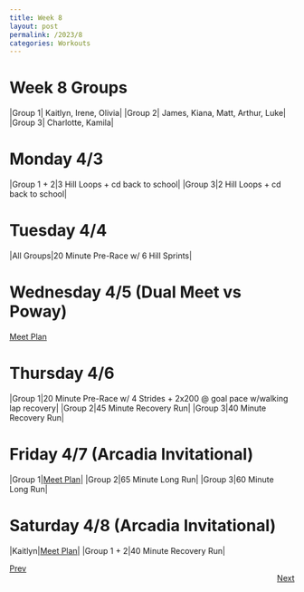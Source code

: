 ```yaml
---
title: Week 8
layout: post
permalink: /2023/8
categories: Workouts
---
```



# Week 8 Groups

|Group 1| Kaitlyn, Irene, Olivia|
|Group 2| James, Kiana, Matt, Arthur, Luke|
|Group 3| Charlotte, Kamila|

# Monday 4/3 

|Group 1 + 2|3 Hill Loops + cd back to school|
|Group 3|2 Hill Loops + cd back to school|

# Tuesday 4/4

|All Groups|20 Minute Pre-Race w/ 6 Hill Sprints|

# Wednesday 4/5 (Dual Meet vs Poway)

[Meet Plan]({{site.baseurl}}/2023/PO)

# Thursday 4/6

|Group 1|20 Minute Pre-Race w/ 4 Strides + 2x200 @ goal pace w/walking lap recovery|
|Group 2|45 Minute Recovery Run|
|Group 3|40 Minute Recovery Run|

# Friday 4/7 (Arcadia Invitational)

|Group 1|[Meet Plan]({{site.baseurl}}/2023/AI)|
|Group 2|65 Minute Long Run|
|Group 3|60 Minute Long Run|


# Saturday 4/8 (Arcadia Invitational)

|Kaitlyn|[Meet Plan]({{site.baseurl}}/2023/AI)|
|Group 1 + 2|40 Minute Recovery Run|

<div style="text-align: left"> <a href="{{site.baseurl}}/2023/7">Prev</a></div> 
<div style="text-align: right"> <a href="{{site.baseurl}}/2023/9">Next</a></div>